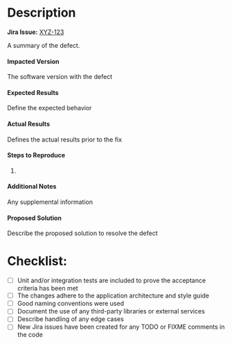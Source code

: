 # Description

**Jira Issue:** [XYZ-123](https://<url>/browse/XYZ-123)

A summary of the defect.

#### Impacted Version

The software version with the defect

#### Expected Results

Define the expected behavior 

#### Actual Results

Defines the actual results prior to the fix

#### Steps to Reproduce

1. 

#### Additional Notes

Any supplemental information

#### Proposed Solution

Describe the proposed solution to resolve the defect



# Checklist:

- [ ] Unit and/or integration tests are included to prove the acceptance criteria has been met
- [ ] The changes adhere to the application architecture and style guide
- [ ] Good naming conventions were used
- [ ] Document the use of any third-party libraries or external services
- [ ] Describe handling of any edge cases
- [ ] New Jira issues have been created for any TODO or FIXME comments in the code
